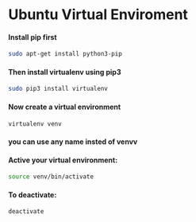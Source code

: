 # Ubuntu Virtual Enviroment
#### Install pip first
```bash
sudo apt-get install python3-pip
```
#### Then install virtualenv using pip3
```bash
sudo pip3 install virtualenv
```
#### Now create a virtual environment
```bash
virtualenv venv
```
#### you can use any name insted of venvv
#### Active your virtual environment:
```bash
source venv/bin/activate
```
#### To deactivate:
```bash
deactivate
```
